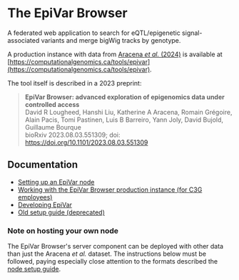 # The EpiVar Browser

A federated web application to search for eQTL/epigenetic signal-associated variants and 
merge bigWig tracks by genotype. 

A production instance with data from 
[Aracena *et al.* (2024)](https://www.nature.com/articles/s41588-024-01668-z)
is available at 
[https://computationalgenomics.ca/tools/epivar](https://computationalgenomics.ca/tools/epivar). 

The tool itself is described in a 2023 preprint:

> **EpiVar Browser: advanced exploration of epigenomics data under controlled access** <br />
> David R Lougheed, Hanshi Liu, Katherine A Aracena, Romain Grégoire, Alain Pacis, Tomi Pastinen, Luis B Barreiro, 
> Yann Joly, David Bujold, Guillaume Bourque<br />
> bioRxiv 2023.08.03.551309; doi: https://doi.org/10.1101/2023.08.03.551309



## Documentation

* [Setting up an EpiVar node](/docs/setting_up_a_node.md) 
* [Working with the EpiVar Browser production instance (for C3G employees)](/epivar-prod/README.md)
* [Developing EpiVar](/docs/development.md)
* [Old setup guide (deprecated)](/docs/old_setup_guide.md)

### Note on hosting your own node

The EpiVar Browser's server component can be deployed with other data than just
the Aracena *et al.* dataset. The instructions below must be followed,
paying especially close attention to the formats described the 
[node setup guide](/docs/setting_up_a_node.md).
